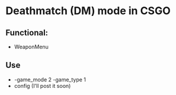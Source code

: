 # Deathmatch (DM) mode in CSGO

## Functional:  
- WeaponMenu

## Use
- -game_mode 2 -game_type 1
- config (I'll post it soon)